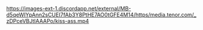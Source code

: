 https://images-ext-1.discordapp.net/external/MB-d5qeWIYpAnn2sCUEI7fAb3Y8PtHE7AO0tGFE4M14/https/media.tenor.com/_zDPceVBJtIAAAPo/kiss-ass.mp4

